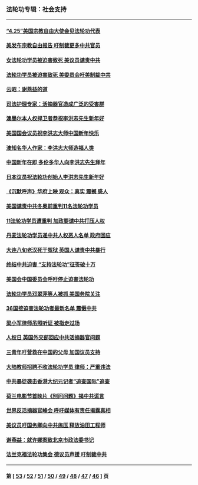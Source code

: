 ### 法轮功专辑：社会支持
---
#### [“4.25”美国宗教自由大使会见法轮功代表](../../pages/nf4386/n13724124.md?05020430) 
#### [美发布宗教自由报告 吁制裁更多中共官员](../../pages/nf4386/n13720670.md?05020430) 
#### [女法轮功学员被迫害致死 美议员谴责中共](../../pages/nf4386/n13682069.md?05020430) 
#### [法轮功学员被迫害致死 美委员会吁美制裁中共](../../pages/nf4386/n13631310.md?05020430) 
#### [云昭：谢燕益的道](../../pages/nf4386/n13607391.md?05020430) 
#### [司法护理专家：活摘器官造成广泛的受害群](../../pages/nf4386/n13570425.md?05020430) 
#### [澳墨尔本人权捍卫者恭祝李洪志先生新年好](../../pages/nf4386/n13556164.md?05020430) 
#### [美国国会议员祝李洪志大师中国新年快乐](../../pages/nf4386/n13554208.md?05020430) 
#### [澳知名华人作家：李洪志大师造福人类](../../pages/nf4386/n13552049.md?05020430) 
#### [中国新年在即 多伦多华人向李洪志先生拜年](../../pages/nf4386/n13531756.md?05020430) 
#### [日本议员祝法轮功创始人李洪志先生新年好](../../pages/nf4386/n13543228.md?05020430) 
#### [《沉默呼声》华府上映 观众：真实 震撼 感人](../../pages/nf4386/n13524739.md?05020430) 
#### [美国谴责中共冬奥前重判11名法轮功学员](../../pages/nf4386/n13521806.md?05020430) 
#### [11法轮功学员遭重判 加政要谴中共打压人权](../../pages/nf4386/n13521294.md?05020430) 
#### [丹麦法轮功学员递中共人权恶人名单 政府回应](../../pages/nf4386/n13497482.md?05020430) 
#### [大连八旬老汉死于冤狱 英国人谴责中共暴行](../../pages/nf4386/n13480118.md?05020430) 
#### [终结中共迫害 “支持法轮功”征签破十万](../../pages/nf4386/n13471084.md?05020430) 
#### [美国会中国委员会呼吁停止迫害法轮功](../../pages/nf4386/n13465411.md?05020430) 
#### [法轮功学员邓翠萍等人被抓 美国务院关注](../../pages/nf4386/n13451524.md?05020430) 
#### [36国接迫害法轮功者最新名单 震慑中共](../../pages/nf4386/n13445909.md?05020430) 
#### [梁小军律师吊照听证 被指走过场](../../pages/nf4386/n13437662.md?05020430) 
#### [人权日 英国外交部回应中共活摘器官问题](../../pages/nf4386/n13430243.md?05020430) 
#### [三青年吁营救在中国的父母 加国议员支持](../../pages/nf4386/n13429744.md?05020430) 
#### [大陆教师招聘不收法轮功学员 律师：严重违法](../../pages/nf4386/n13365839.md?05020430) 
#### [中共暴徒袭击香港大纪元记者“追查国际”追查](../../pages/nf4386/n13343404.md?05020430) 
#### [荷兰电影节首映片《别问问题》揭中共谎言](../../pages/nf4386/n13321179.md?05020430) 
#### [世界反活摘器官峰会 呼吁媒体有责任揭露真相](../../pages/nf4386/n13264475.md?05020430) 
#### [美议员吁国务卿向中共施压 释放油田工程师](../../pages/nf4386/n13233845.md?05020430) 
#### [谢燕益：就许娜案致北京市政法委书记](../../pages/nf4386/n13182701.md?05020430) 
#### [法兰克福法轮功集会 德议员声援 吁制裁中共](../../pages/nf4386/n13175975.md?05020430) 

---
#### 第 [ [53](./53.md?05020430) / [52](./52.md?05020430) / [51](./51.md?05020430) / [50](./50.md?05020430) / [49](./49.md?05020430) / [48](./48.md?05020430) / [47](./47.md?05020430) / [46](./46.md?05020430) ] 页
